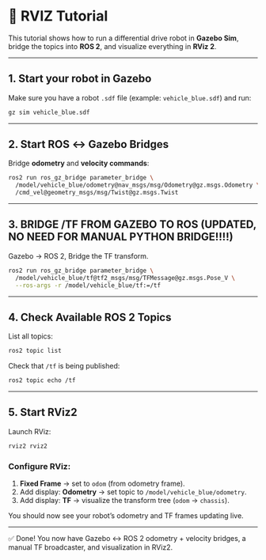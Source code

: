# 🚗 RVIZ Tutorial

This tutorial shows how to run a differential drive robot in **Gazebo Sim**, bridge the topics into **ROS 2**, and visualize everything in **RViz 2**.  

---

## 1. Start your robot in Gazebo
Make sure you have a robot `.sdf` file (example: `vehicle_blue.sdf`) and run:

```bash
gz sim vehicle_blue.sdf
```

---

## 2. Start ROS ↔ Gazebo Bridges
Bridge **odometry** and **velocity commands**:

```bash
ros2 run ros_gz_bridge parameter_bridge \
  /model/vehicle_blue/odometry@nav_msgs/msg/Odometry@gz.msgs.Odometry \
  /cmd_vel@geometry_msgs/msg/Twist@gz.msgs.Twist
```

---

## 3. BRIDGE /TF FROM GAZEBO TO ROS (UPDATED, NO NEED FOR MANUAL PYTHON BRIDGE!!!!)
Gazebo → ROS 2, Bridge the TF transform.


```bash
ros2 run ros_gz_bridge parameter_bridge \
  /model/vehicle_blue/tf@tf2_msgs/msg/TFMessage@gz.msgs.Pose_V \
  --ros-args -r /model/vehicle_blue/tf:=/tf
```
---

## 4. Check Available ROS 2 Topics
List all topics:

```bash
ros2 topic list
```

Check that `/tf` is being published:

```bash
ros2 topic echo /tf
```

---

## 5. Start RViz2
Launch RViz:

```bash
rviz2 rviz2
```

### Configure RViz:
1. **Fixed Frame** → set to `odom` (from odometry frame).  
2. Add display: **Odometry** → set topic to `/model/vehicle_blue/odometry`.  
3. Add display: **TF** → visualize the transform tree (`odom` → `chassis`).  

You should now see your robot’s odometry and TF frames updating live.

---

✅ Done! You now have Gazebo ↔ ROS 2 odometry + velocity bridges, a manual TF broadcaster, and visualization in RViz2.
